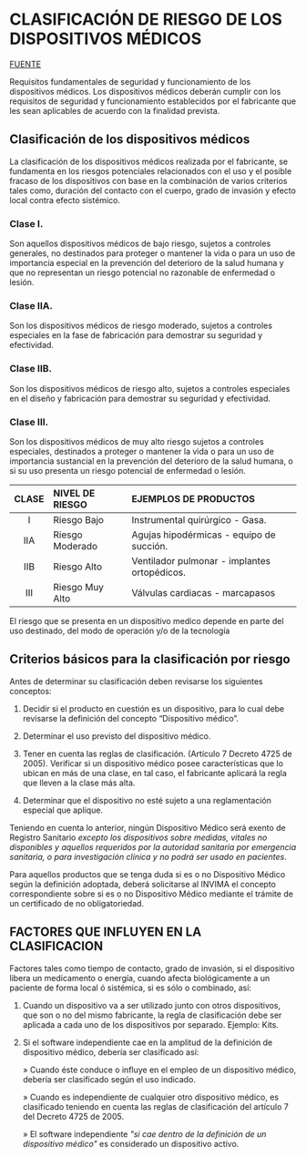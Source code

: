 # CLASIFICACIÓN DE RIESGO DE LOS DISPOSITIVOS MÉDICOS 
[FUENTE](https://www.invima.gov.co/documents/20143/442916/abc_dispositivos-medicos.pdf/d32f6922-0c50-bcaa-6b53-066edfb98274)

Requisitos fundamentales de seguridad y funcionamiento de los dispositivos médicos.
Los dispositivos médicos deberán cumplir con los requisitos de seguridad y funcionamiento
establecidos por el fabricante que les sean aplicables de acuerdo con la finalidad prevista.

## Clasificación de los dispositivos médicos

La clasificación de los dispositivos médicos realizada por el fabricante, se fundamenta en los riesgos potenciales relacionados con el uso y el posible fracaso de los dispositivos con base en la combinación de varios criterios tales como, duración del contacto con el cuerpo, grado de invasión y efecto local contra efecto sistémico.

### Clase I. 
Son aquellos dispositivos médicos de bajo riesgo, sujetos a controles generales, no destinados para proteger o mantener la vida o para un uso de importancia especial en la prevención del deterioro de la salud humana y que no representan un riesgo potencial no razonable de enfermedad o lesión.

### Clase IIA.
Son los dispositivos médicos de riesgo moderado, sujetos a controles especiales en la fase de fabricación para demostrar su seguridad y efectividad.

### Clase IIB.
Son los dispositivos médicos de riesgo alto, sujetos a controles especiales en el diseño y fabricación para demostrar su seguridad y efectividad.

### Clase III.
Son los dispositivos médicos de muy alto riesgo sujetos a controles especiales, destinados a proteger o mantener la vida o para un uso de importancia sustancial en la prevención del deterioro de la salud humana, o si su uso presenta un riesgo potencial de enfermedad o lesión.

|CLASE|NIVEL DE RIESGO|EJEMPLOS DE PRODUCTOS|
|:---:|:---|:---|
|I|Riesgo Bajo|Instrumental quirúrgico - Gasa.|
|IIA|Riesgo Moderado|Agujas hipodérmicas - equipo de succión.|
|IIB|Riesgo Alto|Ventilador pulmonar - implantes ortopédicos.|
|III|Riesgo Muy Alto|Válvulas cardiacas - marcapasos|

El riesgo que se presenta en un dispositivo medico depende en parte del uso destinado, del
modo de operación y/o de la tecnología

## Criterios básicos para la clasificación por riesgo

Antes de determinar su clasificación deben revisarse los siguientes conceptos:

1. Decidir si el producto en cuestión es un dispositivo, para lo cual debe revisarse la definición del concepto “Dispositivo médico”.

2. Determinar el uso previsto del dispositivo médico.

3. Tener en cuenta las reglas de clasificación. (Artículo 7 Decreto 4725 de 2005). Verificar si un dispositivo médico posee características que lo ubican en más de una clase, en tal caso, el fabricante aplicará la regla que lleven a la clase más alta.

4. Determinar que el dispositivo no esté sujeto a una reglamentación especial que aplique.

Teniendo en cuenta lo anterior, ningún Dispositivo Médico será exento de Registro Sanitario *excepto los dispositivos sobre medidas, vitales no disponibles y aquellos requeridos por la autoridad sanitaria por emergencia sanitaria, o para investigación clínica y no podrá ser usado en pacientes*.

Para aquellos productos que se tenga duda si es o no Dispositivo Médico según la definición adoptada, deberá solicitarse al INVIMA el concepto correspondiente sobre si es o no Dispositivo Médico mediante el trámite de un certificado de no obligatoriedad.

## FACTORES QUE INFLUYEN EN LA CLASIFICACION

Factores tales como tiempo de contacto, grado de invasión, si el dispositivo libera un medicamento o energía, cuando afecta biológicamente a un paciente de forma local ó sistémica, si es sólo o combinado, así:

1. Cuando un dispositivo va a ser utilizado junto con otros dispositivos, que son o no del mismo fabricante, la regla de clasificación debe ser aplicada a cada uno de los dispositivos por separado. Ejemplo: Kits.

2. Si el software independiente cae en la amplitud de la definición de dispositivo médico, debería ser clasificado así:

	» Cuando éste conduce o influye en el empleo de un dispositivo médico, debería ser clasificado según el uso indicado.

	» Cuando es independiente de cualquier otro dispositivo médico, es clasificado teniendo en cuenta las reglas de clasificación del artículo 7 del Decreto 4725 de 2005.

	» El software independiente *"si cae dentro de la definición de un dispositivo médico"* es considerado un dispositivo activo.
